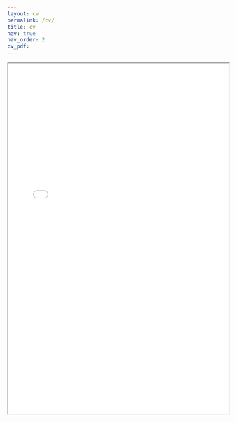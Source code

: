 ```yaml
---
layout: cv
permalink: /cv/
title: cv
nav: true
nav_order: 2
cv_pdf:
---
```

<div style="width: 100%; height:800">
<iframe src="path_to_your_pdf" width="100%" height="800">
Please click on the icon on the top right to download my CV if it does not show up in your browser.
</iframe>
</div>
